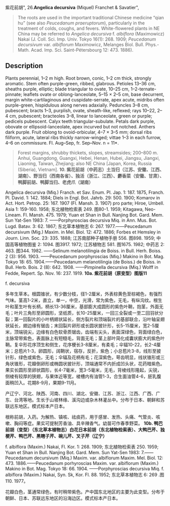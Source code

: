 紫花前胡",
26.**Angelica decursiva** (Miquel) Franchet & Savatier",

> The roots are used in the important traditional Chinese medicine “qian hu” (see also *Peucedanum* *praeruptorum*), particularly in the treatment of colds, coughs, and fevers. White-flowered plants in NE China may be referred to *Angelica* *decursiva* f. *albiflora* (Maximowicz) Nakai (J. Coll. Sci. Imp. Univ. Tokyo 16(1): 268. 1909; *Peucedanum* *decursivum* var. *albiflorum* Maximowicz, Melanges Biol. Bull. Phys.-Math. Acad. Imp. Sci. Saint-Pétersbourg 12: 473. 1886).

## Description
Plants perennial, 1–2 m high. Root brown, conic, 1–2 cm thick, strongly aromatic. Stem often purple-green, ribbed, glabrous. Petioles 13–36 cm, sheaths purple, elliptic; blade triangular to ovate, 10–25 cm, 1–2-ternate-pinnate; leaflets ovate or oblong-lanceolate, 5–15 × 2–5 cm, base decurrent, margin white-cartilaginous and cuspidate-serrate, apex acute, midribs often purple-green, hispidulous along nerves adaxially. Peduncles 3–8 cm, pubescent; bracts 1–3, purplish, ovate, sheath-like, reflexed; rays 10–22, 2–4 cm, pubescent; bracteoles 3–8, linear to lanceolate, green or purple; pedicels pubescent. Calyx teeth triangular-subulate. Petals dark purple, obovate or ellipsoid-lanceolate, apex incurved but not notched. Anthers dark purple. Fruit oblong to ovoid-orbicular, 4–7 × 3–5 mm; dorsal ribs filiform, acute, lateral ribs thickly narrow-winged; vittae 1–3 in each furrow, 4–6 on commissure. Fl. Aug–Sep, fr. Sep–Nov. n = 11*.

> Forest margins, shrubby thickets, slopes, streamsides; 200–800 m. Anhui, Guangdong, Guangxi, Hebei, Henan, Hubei, Jiangsu, Jiangxi, Liaoning, Taiwan, Zhejiang; also NE China [Japan, Korea, Russia (Siberia), Vietnam].
**10. 紫花前胡（中药志）土当归（江苏、安徽、江西、湖南）、野当归（西南各省）、独活（浙江、江西）、麝香菜（安徽、甘肃）、鸭脚前胡、鸭脚当归、老虎爪（湖南）**

Angelica decursiva (Miq.) Franch. et Sav. Enum. Pl. Jap. 1: 187. 1875, Franch. Pl. David. 1: 142. 1884; Diels in Engl. Bot. Jahrb. 29: 500. 1900; Komarov in Act. Hort. Petrop. 25: 167. 1907 (Fl. Mansh. 3. 1907) pro parte; Hiroe, Umbell. Asia 1: 159-160. 1958; 东北植物检索表 249. 图80-1. 1959; Kitagawa, Neo-Lineam. Fl. Mansh. 475. 1979; Yuan et Shan in Bull. Nanjing Bot. Gard. Mem. Sun Yat-Sen 1983: 7. ——Porphyroscias decursiva Miq. in Ann. Mus. Bot. Lugd. Batav. 3: 62. 1867; 东北草本植物志 6: 267. 1977.——Peucedanum decursivum (Mig.) Maxim. in Mel. Biol. 12: 472. 1886; Forbes et Hemsley in Journ. Linn. Soc. 23: 335. 1888; 江苏南部种子植物手册 556. 图898. 1959; 中国高等植物图鉴 2: 1094. 图3917. 1972; 江苏植物志 581. 图1675. 1982; 中药志 2: 463. 图344. 1982. ——Selinum melanotilingia de Boiss. in Bull. Herh. Boiss. 2 (3): 956. 1903. ——Peucedanum porphyroscias (Miq.) Makino in Bot. Mag. Tokyo 18: 65. 1904.——Peucedanum melanotilingia (de Boiss.) de Boiss. in Bull. Herb. Bois. 2 (8): 642. 1908. ——Pimpinella decursiva (Miq.) Wolff in Fedde, Repert. Sp. Nov. 16: 237. 1919.
**10a. 紫花前胡（原变型）图版11**

f. decursiva

多年生草本。根圆锥状，有少数分枝，径1-2厘米，外表棕黄色至棕褐色，有强烈气味。茎高1-2米，直立，单一，中空，光滑，常为紫色，无毛，有纵沟纹。根生叶和茎生叶有长柄，柄长13-36厘米，基部膨大成圆形的紫色叶鞘，抱茎，外面无毛；叶片三角形至卵圆形，坚纸质，长10-25厘米，一回三全裂或一至二回羽状分裂；第一回裂片的小叶柄翅状延长，侧方裂片和顶端裂片的基部联合，沿叶轴呈翅状延长，翅边缘有锯齿；末回裂片卵形或长圆状披针形，长5-15厘米，宽2-5厘米，顶端锐尖，边缘有白色软骨质锯齿，齿端有尖头，表面深绿色，背面绿白色，主脉常带紫色，表面脉上有短糙毛，背面无毛；茎上部叶简化成囊状膨大的紫色叶鞘。复伞形花序顶生和侧生，花序梗长3-8厘米，有柔毛；伞辐10-22，长2-4厘米；总苞片1-3，卵圆形，阔鞘状，宿存，反折，紫色；小总苞片3-8，线形至披针形，绿色或紫色，无毛；伞辐及花柄有毛；花深紫色，萼齿明显，线状锥形或三角状锥形，花瓣倒卵形或椭圆状披针形，顶端通常不内折成凹头状，花药暗紫色。果实长圆形至卵状圆形，长4-7毫米，宽3-5毫米，无毛，背棱线形隆起，尖锐，侧棱有较厚的狭翅，与果体近等宽，棱槽内有油管1-3，合生面油管4-6，胚乳腹面稍凹入。花期8-9月，果期9-11月。

产辽宁、河北、陕西、河南、四川、湖北、安徽、江苏、浙江、江西、广西、广东、台湾等地。生长于山坡林缘、溪沟边或杂木林灌丛中。分布于日本、朝鲜和苏联远东地区。模式标本产日本。

根称前胡，入药。为解热、镇咳、祛痰药，用于感冒、发热、头痛、气管炎、咳嗽、胸闷等症。果实可提制芳香油、具辛辣香气。幼苗可作春季野菜。
**10b. 鸭巴前胡（变型）（东北草本植物志）白花日本前胡（东北植物检索表）、大鸭巴芹、独梗芹、鸭巴芹、黑瞎子芹、碗儿芹、叉子芹（辽宁）**

f. albiflora (Maxim.) Nakai, Fl. Kor. 1: 268. 1909; 东北植物检索表 250. 1959; Yuan et Shan in Bull. Nanjing Bot. Gard. Mem. Sun Yat-Sen 1983: 7.——Peucedanum decursivum (Miq.) Maxim. var. albiflorum Maxim. Mel. Biol. 12: 473. 1886.——Peucedanum porhyroscias Maxim. var. albiflorum (Maxim.) Makino in Bot. Mag. Tokyo 18: 66. 1904. ——Porphyroscias decursiva Miq. f. albiflora (Maxim.) Nakai, Syn. Sk, Kor. Fl. 88. 1952; 东北草本植物志 6: 269 .图110. 1977。

花瓣白色，茎通常绿色，有时稍带紫色。产中国东北地区的主要为此变型。分布于朝鲜、日本、苏联远东地区的沿海边区。模式标本产日本。
